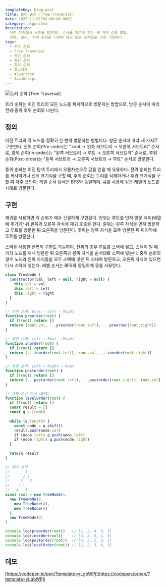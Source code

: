 ```yaml
---
templateKey: blog-post
title: 트리 순회 (Tree Traversal)
date: 2025-11-01T00:00:00.000Z
category: algorithm
description:
  이진 트리에서 노드를 방문하는 순서를 다르게 하는 세 가지 순회 방법.
  전위, 중위, 후위 순회로 나뉘며 재귀 또는 스택으로 구현 가능하다.
tags:
  - 트리 순회
  - Tree Traversal
  - 전위 순회
  - 중위 순회
  - 후위 순회
  - 알고리즘
  - Algorithm
  - JavaScript
---
```


![트리 순회 (Tree Traversal)](/assets/algorithm.png "트리 순회 (Tree Traversal)")

트리 순회는 이진 트리의 모든 노드를 체계적으로 방문하는 방법으로, 방문 순서에 따라 전위·중위·후위 순회로 나뉜다.

## 정의

이진 트리의 각 노드를 정확히 한 번씩 방문하는 방법이다. 방문 순서에 따라 세 가지로 구분한다. 전위 순회(Pre-order)는 " root → 왼쪽 서브트리 → 오른쪽 서브트리" 순서로, 중위 순회(In-order)는 "왼쪽 서브트리 → 루트 → 오른쪽 서브트리" 순서로, 후위 순회(Post-order)는 "왼쪽 서브트리 → 오른쪽 서브트리 → 루트" 순서로 방문한다.

중위 순회는 이진 탐색 트리에서 오름차순으로 값을 얻을 때 유용하다. 전위 순회는 트리를 복사하거나 전위 표기식을 구할 때, 후위 순회는 트리를 삭제하거나 후위 표기식을 구할 때 자주 쓰인다. 레벨 순서 탐색은 BFS와 동일하며, 큐를 사용해 같은 레벨의 노드를 차례로 방문한다.

## 구현

재귀를 사용하면 각 순회가 매우 간결하게 구현된다. 전위는 루트를 먼저 방문 처리(배열에 추가)한 뒤 왼쪽과 오른쪽 자식에 재귀 호출을 한다. 중위는 왼쪽 자식을 먼저 방문하고 루트를 방문한 뒤 오른쪽을 방문한다. 후위는 양쪽 자식을 모두 방문한 뒤 마지막에 루트를 방문한다.

스택을 사용한 반복적 구현도 가능하다. 전위의 경우 루트를 스택에 넣고, 스택이 빌 때까지 노드를 꺼내 방문한 뒤 오른쪽과 왼쪽 자식을 순서대로 스택에 넣는다. 중위 순회의 경우 노드와 왼쪽 자식들을 모두 스택에 넣은 뒤 꺼내며 방문하고, 오른쪽 자식이 있으면 다시 스택에 넣는다. 레벨 순서는 BFS와 동일하게 큐를 사용한다.

```javascript
class TreeNode {
  constructor(val, left = null, right = null) {
    this.val = val
    this.left = left
    this.right = right
  }
}

// 전위 순회: Root → Left → Right
function preorder(root) {
  if (!root) return []
  return [root.val, ...preorder(root.left), ...preorder(root.right)]
}

// 중위 순회: Left → Root → Right
function inorder(root) {
  if (!root) return []
  return [...inorder(root.left), root.val, ...inorder(root.right)]
}

// 후위 순회: Left → Right → Root
function postorder(root) {
  if (!root) return []
  return [...postorder(root.left), ...postorder(root.right), root.val]
}

// 레벨 순서 탐색 (BFS)
function levelOrder(root) {
  if (!root) return []
  const result = []
  const q = [root]
  
  while (q.length) {
    const node = q.shift()
    result.push(node.val)
    if (node.left) q.push(node.left)
    if (node.right) q.push(node.right)
  }
  
  return result
}

// 예시 트리
//       1
//      / \
//     2   3
//    / \
//   4   5
const root = new TreeNode(1,
  new TreeNode(2,
    new TreeNode(4),
    new TreeNode(5)
  ),
  new TreeNode(3)
)

console.log(preorder(root))   // [1, 2, 4, 5, 3]
console.log(inorder(root))    // [4, 2, 5, 1, 3]
console.log(postorder(root))  // [4, 5, 2, 3, 1]
console.log(levelOrder(root)) // [1, 2, 3, 4, 5]
```

## 데모

[https://codepen.io/pen/?template=yLgbWPj](https://codepen.io/pen/?template=yLgbWPj)



